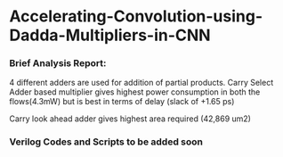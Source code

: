 # Accelerating-Convolution-using-Dadda-Multipliers-in-CNN

### Brief Analysis Report:
4 different adders are used for addition of partial products.
Carry Select Adder based multiplier gives highest power consumption in both the flows(4.3mW) but is best in terms of delay (slack of +1.65 ps)

Carry look ahead adder gives highest area required (42,869 um2) 







### Verilog Codes and Scripts to be added soon
